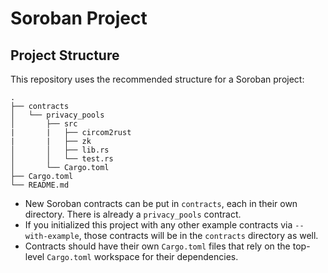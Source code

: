 # Soroban Project

## Project Structure

This repository uses the recommended structure for a Soroban project:
```text
.
├── contracts
│   └── privacy_pools
│       ├── src
|		|	├── circom2rust
|		|	├── zk
│       │   ├── lib.rs
│       │   └── test.rs
│       └── Cargo.toml
├── Cargo.toml
└── README.md
```

- New Soroban contracts can be put in `contracts`, each in their own directory. There is already a `privacy_pools` contract.
- If you initialized this project with any other example contracts via `--with-example`, those contracts will be in the `contracts` directory as well.
- Contracts should have their own `Cargo.toml` files that rely on the top-level `Cargo.toml` workspace for their dependencies.